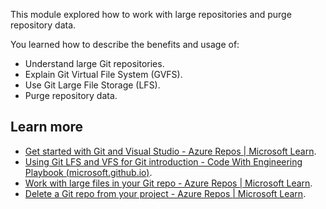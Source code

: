 This module explored how to work with large repositories and purge repository data.

You learned how to describe the benefits and usage of:

 -  Understand large Git repositories.
 -  Explain Git Virtual File System (GVFS).
 -  Use Git Large File Storage (LFS).
 -  Purge repository data.

## Learn more

 -  [Get started with Git and Visual Studio - Azure Repos \| Microsoft Learn](/azure/devops/repos/git/gitquickstart).
 -  [Using Git LFS and VFS for Git introduction - Code With Engineering Playbook (microsoft.github.io)](https://microsoft.github.io/code-with-engineering-playbook/source-control/git-guidance/git-lfs-and-vfs/).
 -  [Work with large files in your Git repo - Azure Repos \| Microsoft Learn](/azure/devops/repos/git/manage-large-files).
 -  [Delete a Git repo from your project - Azure Repos \| Microsoft Learn](/azure/devops/repos/git/delete-existing-repo).
